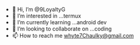 - 👋 Hi, I’m @9LoyaltyG
- 👀 I’m interested in ...termux
- 🌱 I’m currently learning ...android dev
- 💞️ I’m looking to collaborate on ...coding 
- 📫 How to reach me whyte7Chaulky@gmail.com

<!---
9LoyaltyG/9LoyaltyG is a ✨ special ✨ repository because its `README.md` (this file) appears on your GitHub profile.
You can click the Preview link to take a look at your changes.
--->

